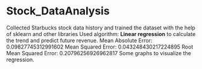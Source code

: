# Stock_DataAnalysis
Collected Starbucks stock data history and trained the dataset with the help of sklearn and other libraries 
Used algorithm: **Linear regression** to calculate the trend and predict future revenue.
Mean Absolute Error: 0.09827745312991602
Mean Squared Error: 0.043248430217224895
Root Mean Squared Error: 0.20796256926962817
Some graphs to visualize the regression.

